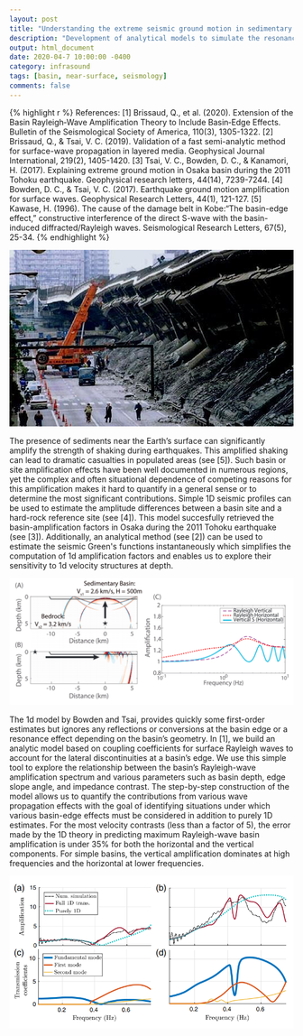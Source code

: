 ```yaml
---
layout: post
title: "Understanding the extreme seismic ground motion in sedimentary basins"
description: "Development of analytical models to simulate the resonance of surface wavs in basins"
output: html_document
date: 2020-04-7 10:00:00 -0400
category: infrasound
tags: [basin, near-surface, seismology]
comments: false
---
```


{% highlight r %}
References:
[1] Brissaud, Q., et al. (2020). Extension of the Basin Rayleigh‐Wave Amplification Theory to Include Basin‐Edge Effects. Bulletin of the Seismological Society of America, 110(3), 1305-1322.
[2] Brissaud, Q., & Tsai, V. C. (2019). Validation of a fast semi-analytic method for surface-wave propagation in layered media. Geophysical Journal International, 219(2), 1405-1420.
[3] Tsai, V. C., Bowden, D. C., & Kanamori, H. (2017). Explaining extreme ground motion in Osaka basin during the 2011 Tohoku earthquake. Geophysical research letters, 44(14), 7239-7244.
[4] Bowden, D. C., & Tsai, V. C. (2017). Earthquake ground motion amplification for surface waves. Geophysical Research Letters, 44(1), 121-127.
[5] Kawase, H. (1996). The cause of the damage belt in Kobe:“The basin-edge effect,” constructive interference of the direct S-wave with the basin-induced diffracted/Rayleigh waves. Seismological Research Letters, 67(5), 25-34.
{% endhighlight %}

![Consequences of the Kobe earthquake on January 17, 1995.](/images/Kobe_earthquake.jpg)


The presence of sediments near the Earth’s surface can significantly amplify the strength of shaking during earthquakes. This amplified shaking can lead to dramatic casualties in populated areas (see [5]). Such basin or site amplification effects have been well documented in numerous regions, yet the complex and often situational dependence of competing reasons for this amplification makes it hard to quantify in a general sense or to determine the most significant contributions. Simple 1D seismic profiles can be used to estimate the amplitude differences between a basin site and a hard-rock reference site (see [4]). This model succesfully retrieved the basin-amplification factors in Osaka during the 2011 Tohoku earthquake (see [3]). Additionally, an analytical method (see [2]) can be used to estimate the seismic Green's functions instantaneously which simplifies the computation of 1d amplification factors and enables us to explore their sensitivity to 1d velocity structures at depth.


![The 1d amplification model by Bowden and Tsai (see [4]).](/images/bowden_SW_amplification.png)


The 1d model by Bowden and Tsai, provides quickly some first-order estimates but ignores any reflections or conversions at the basin edge or a resonance effect depending on the basin’s geometry. In [1], we build an analytic model based on coupling coefficients for surface Rayleigh waves to account for the lateral discontinuities at a basin’s edge. We use this simple tool to explore the relationship between the basin’s Rayleigh-wave amplification spectrum and various parameters such as basin depth, edge slope angle, and impedance contrast. The step-by-step construction of the model allows us to quantify the contributions from various wave propagation effects with the goal of identifying situations under which various basin-edge effects must be considered in addition to purely 1D estimates. For the most velocity contrasts (less than a factor of 5), the error made by the 1D theory in predicting maximum Rayleigh-wave basin amplification is under 35% for both the horizontal and the vertical components. For simple basins, the vertical amplification dominates at high frequencies and the horizontal at lower frequencies.


![The 2d amplification model by Brissaud et al (see [1]).](/images/brissaud_SW_amplification_basin.png)